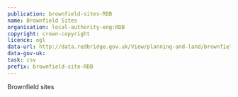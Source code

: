 ```yaml
---
publication: brownfield-sites-RDB
name: Brownfield Sites
organisation: local-authority-eng:RDB
copyright: crown-copyright
licence: ogl
data-url: http://data.redbridge.gov.uk/View/planning-and-land/brownfield-land-register#
data-gov-uk: 
task: csv
prefix: brownfield-site-RDB
---
```


Brownfield sites

